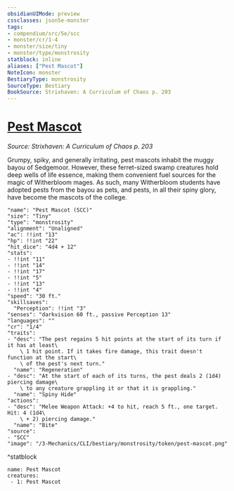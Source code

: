 ```yaml
---
obsidianUIMode: preview
cssclasses: json5e-monster
tags:
- compendium/src/5e/scc
- monster/cr/1-4
- monster/size/tiny
- monster/type/monstrosity
statblock: inline
aliases: ["Pest Mascot"]
NoteIcon: monster
BestiaryType: monstrosity
SourceType: Bestiary
BookSource: Strixhaven: A Curriculum of Chaos p. 203
---
```

# [Pest Mascot](3-Mechanics\CLI\bestiary\monstrosity/pest-mascot-scc.md)
*Source: Strixhaven: A Curriculum of Chaos p. 203*  

Grumpy, spiky, and generally irritating, pest mascots inhabit the muggy bayou of Sedgemoor. However, these ferret-sized swamp creatures hold deep wells of life essence, making them convenient fuel sources for the magic of Witherbloom mages. As such, many Witherbloom students have adopted pests from the bayou as pets, and pests, in all their spiny glory, have become the mascots of the college.

```statblock
"name": "Pest Mascot (SCC)"
"size": "Tiny"
"type": "monstrosity"
"alignment": "Unaligned"
"ac": !!int "13"
"hp": !!int "22"
"hit_dice": "4d4 + 12"
"stats":
- !!int "11"
- !!int "14"
- !!int "17"
- !!int "5"
- !!int "13"
- !!int "4"
"speed": "30 ft."
"skillsaves":
  "Perception": !!int "3"
"senses": "darkvision 60 ft., passive Perception 13"
"languages": ""
"cr": "1/4"
"traits":
- "desc": "The pest regains 5 hit points at the start of its turn if it has at least\
    \ 1 hit point. If it takes fire damage, this trait doesn't function at the start\
    \ of the pest's next turn."
  "name": "Regeneration"
- "desc": "At the start of each of its turns, the pest deals 2 (1d4) piercing damage\
    \ to any creature grappling it or that it is grappling."
  "name": "Spiny Hide"
"actions":
- "desc": "Melee Weapon Attack: +4 to hit, reach 5 ft., one target. Hit: 4 (1d4\
    \ + 2) piercing damage."
  "name": "Bite"
"source":
- "SCC"
"image": "/3-Mechanics/CLI/bestiary/monstrosity/token/pest-mascot.png"
```
^statblock

```encounter-table
name: Pest Mascot
creatures:
 - 1: Pest Mascot
```
